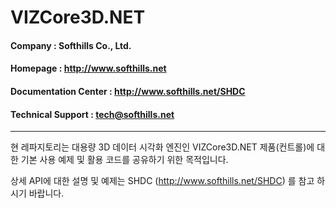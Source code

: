# VIZCore3D.NET

#### Company : Softhills Co., Ltd.

#### Homepage : http://www.softhills.net

#### Documentation Center : http://www.softhills.net/SHDC

#### Technical Support : tech@softhills.net
***

현 레파지토리는 대용량 3D 데이터 시각화 엔진인 VIZCore3D.NET 제품(컨트롤)에 대한 기본 사용 예제 및 활용 코드를 공유하기 위한 목적입니다.

상세 API에 대한 설명 및 예제는 SHDC (http://www.softhills.net/SHDC) 를 참고 하시기 바랍니다.
